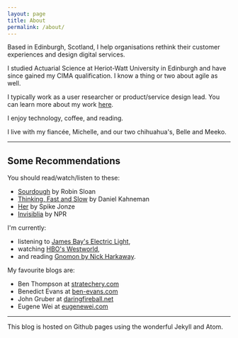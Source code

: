 ```yaml
---
layout: page
title: About
permalink: /about/
---
```


Based in Edinburgh, Scotland, I help organisations rethink their customer experiences and design digital services. 

I studied Actuarial Science at Heriot-Watt University in Edinburgh and have since gained my CIMA qualification. I know a thing or two about agile as well.

I typically work as a user researcher or product/service design lead. You can learn more about my work [here](/work.md/).

I enjoy technology, coffee, and reading.

I live with my fiancée, Michelle, and our two chihuahua's, Belle and Meeko.

---

## Some Recommendations

You should read/watch/listen to these:
* [Sourdough](https://www.robinsloan.com/books/sourdough/) by Robin Sloan
* [Thinking, Fast and Slow](https://scholar.princeton.edu/kahneman/publications-0) by Daniel Kahneman
* [Her](https://letterboxd.com/film/her/) by Spike Jonze
* [Invisiblia](https://www.npr.org/programs/invisibilia/) by NPR

I'm currently:
* listening to [James Bay's Electric Light](https://itunes.apple.com/gb/album/electric-light/1354016490),
* watching [HBO's Westworld](https://www.hbo.com/westworld),
* and reading [Gnomon by Nick Harkaway](https://www.penguin.co.uk/books/1113201/gnomon/).

My favourite blogs are:

* Ben Thompson at [stratechery.com](https://stratechery.com)
* Benedict Evans at [ben-evans.com](https://www.ben-evans.com)
* John Gruber at [daringfireball.net](https://daringfireball.net)
* Eugene Wei at [eugenewei.com](http://www.eugenewei.com)

---

This blog is hosted on Github pages using the wonderful Jekyll and Atom.
